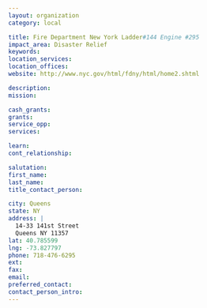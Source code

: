 ```yaml
---
layout: organization
category: local

title: Fire Department New York Ladder#144 Engine #295
impact_area: Disaster Relief
keywords: 
location_services: 
location_offices: 
website: http://www.nyc.gov/html/fdny/html/home2.shtml

description: 
mission: 

cash_grants: 
grants: 
service_opp: 
services: 

learn: 
cont_relationship: 

salutation: 
first_name: 
last_name: 
title_contact_person: 

city: Queens
state: NY
address: |
  14-33 141st Street    
  Queens NY 11357
lat: 40.785599
lng: -73.827797
phone: 718-476-6295
ext: 
fax: 
email: 
preferred_contact: 
contact_person_intro: 
---
```

